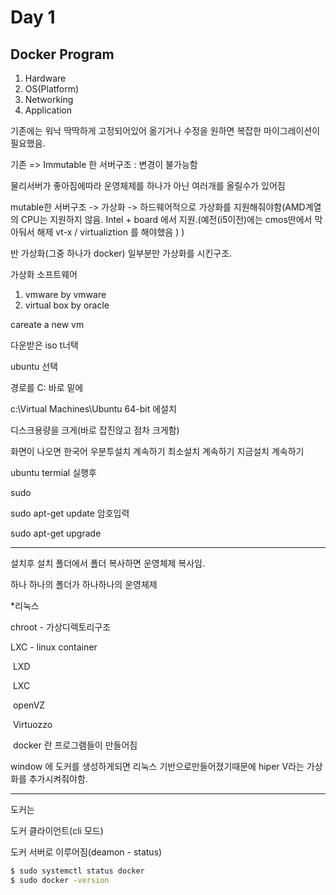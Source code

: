 # Day 1

## Docker Program

1. Hardware
2. OS(Platform)
3. Networking
4. Application

기존에는 워낙 딱딱하게 고정되어있어 옮기거나 수정을 원하면 복잡한 마이그레이션이 필요했음.

기존 => Immutable 한 서버구조 : 변경이 불가능함

물리서버가 좋아짐에따라 운영체제를 하나가 아닌 여러개를 올릴수가 있어짐

mutable한 서버구조 -> 가상화 -> 하드웨어적으로 가상화를 지원해줘야함(AMD계열의 CPU는 지원하지 않음. Intel + board 에서 지원.(예전(i5이전)에는 cmos딴에서 막아둬서 해제 vt-x / virtualiztion 를 해야했음 ) )

반 가상화(그중 하나가 docker) 일부분만 가상화를 시킨구조.



가상화 소프트웨어

1. vmware by vmware
2. virtual box by oracle



careate a new vm

다운받은 iso t너택

ubuntu 선택

경로를 C: 바로 밑에 

c:\Virtual Machines\Ubuntu 64-bit 에설치

디스크용량을 크게(바로 잡진않고 점차 크게함)

화면이 나오면 한국어 우분투설치 계속하기 최소설치 계속하기 지금설치 계속하기



ubuntu termial 실행후

sudo  

sudo apt-get update 암호입력

sudo apt-get upgrade

---

설치후 설치 폴더에서 폴더 복사하면 운영체제 복사임.

하나 하나의 폴더가 하나하나의 운영체제



*리눅스

chroot - 가상디렉토리구조

LXC - linux container

​				LXD

​				LXC

​				openVZ

​				Virtuozzo

​				docker 란 프로그램들이 만들어짐

window 에 도커를 생성하게되면 리눅스 기반으로만들어졌기때문에 hiper V라는 가상화를 추가시켜줘야함.

---

도커는



도커 클라이언트(cli 모드)

도커 서버로 이루어짐(deamon - status)

```bash
$ sudo systemctl status docker
$ sudo docker -version
```

